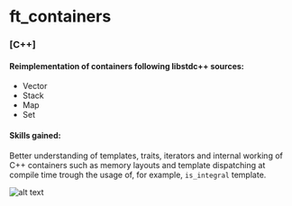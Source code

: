 # ft_containers
### [C++]

#### Reimplementation of containers following libstdc++ sources:

- Vector
- Stack
- Map
- Set

#### Skills gained:

Better understanding of templates, traits, iterators and internal working of C++ containers such as memory layouts and template dispatching at compile time trough the usage of, for example, `is_integral` template.

![alt text](https://i.imgur.com/uuZEdJb.png "Final grade 125/100")
